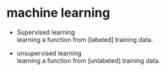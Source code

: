 # machine learning    
* Supervised learning        
learning a function from [labeled] training data.

* unsupervised learning    
learning a function from [unlabeled] training data.
